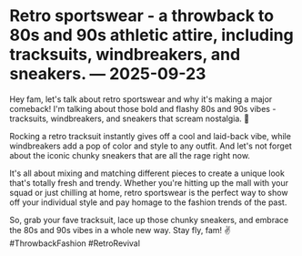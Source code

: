 # Retro sportswear - a throwback to 80s and 90s athletic attire, including tracksuits, windbreakers, and sneakers. — 2025-09-23

Hey fam, let's talk about retro sportswear and why it's making a major comeback! I'm talking about those bold and flashy 80s and 90s vibes - tracksuits, windbreakers, and sneakers that scream nostalgia. 🌟

Rocking a retro tracksuit instantly gives off a cool and laid-back vibe, while windbreakers add a pop of color and style to any outfit. And let's not forget about the iconic chunky sneakers that are all the rage right now. 

It's all about mixing and matching different pieces to create a unique look that's totally fresh and trendy. Whether you're hitting up the mall with your squad or just chilling at home, retro sportswear is the perfect way to show off your individual style and pay homage to the fashion trends of the past.

So, grab your fave tracksuit, lace up those chunky sneakers, and embrace the 80s and 90s vibes in a whole new way. Stay fly, fam! ✌️ #ThrowbackFashion #RetroRevival